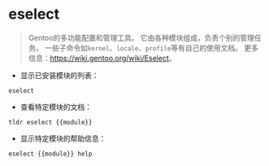 # eselect

> Gentoo的多功能配置和管理工具。
> 它由各种模块组成，负责个别的管理任务。
> 一些子命令如`kernel`、`locale`、`profile`等有自己的使用文档。
> 更多信息：<https://wiki.gentoo.org/wiki/Eselect>。

- 显示已安装模块的列表：

`eselect`

- 查看特定模块的文档：

`tldr eselect {{module}}`

- 显示特定模块的帮助信息：

`eselect {{module}} help`